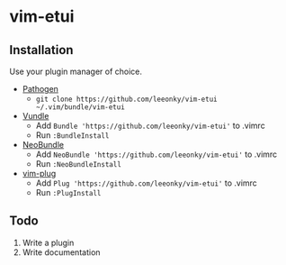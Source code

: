 # vim-etui

## Installation

Use your plugin manager of choice.

- [Pathogen](https://github.com/tpope/vim-pathogen)
  - `git clone https://github.com/leeonky/vim-etui ~/.vim/bundle/vim-etui`
- [Vundle](https://github.com/gmarik/vundle)
  - Add `Bundle 'https://github.com/leeonky/vim-etui'` to .vimrc
  - Run `:BundleInstall`
- [NeoBundle](https://github.com/Shougo/neobundle.vim)
  - Add `NeoBundle 'https://github.com/leeonky/vim-etui'` to .vimrc
  - Run `:NeoBundleInstall`
- [vim-plug](https://github.com/junegunn/vim-plug)
  - Add `Plug 'https://github.com/leeonky/vim-etui'` to .vimrc
  - Run `:PlugInstall`

## Todo

1. Write a plugin
2. Write documentation
